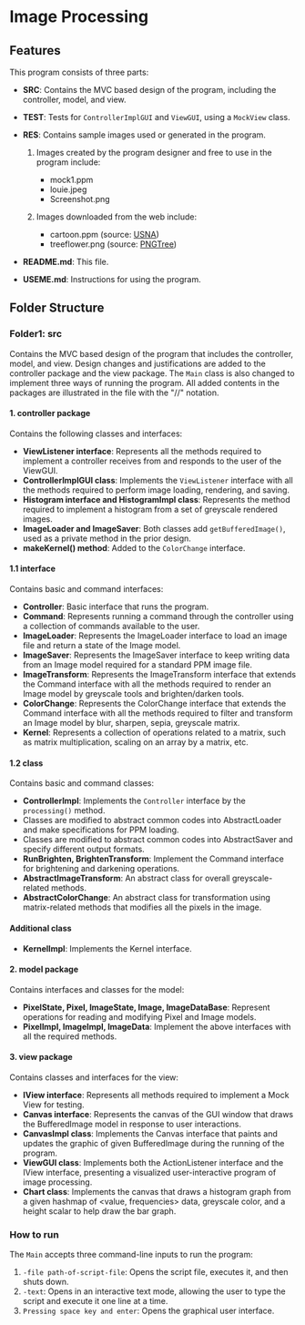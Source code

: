 # Image Processing

## Features

This program consists of three parts:

- **SRC**: Contains the MVC based design of the program, including the controller, model, and view.
- **TEST**: Tests for `ControllerImplGUI` and `ViewGUI`, using a `MockView` class.
- **RES**: Contains sample images used or generated in the program.

    1. Images created by the program designer and free to use in the program include:
        - mock1.ppm
        - louie.jpeg
        - Screenshot.png

    2. Images downloaded from the web include:
        - cartoon.ppm (source: [USNA](https://www.usna.edu/Users/cs/choi/ic210/project/p01/index.html))
        - treeflower.png (source: [PNGTree](https://pngtree.com/so/flower))

- **README.md**: This file.
- **USEME.md**: Instructions for using the program.

## Folder Structure

### Folder1: src

Contains the MVC based design of the program that includes the controller, model, and view. Design changes and justifications are added to the controller package and the view package. The `Main` class is also changed to implement three ways of running the program. All added contents in the packages are illustrated in the file with the "//" notation.

#### 1. controller package

Contains the following classes and interfaces:

- **ViewListener interface**: Represents all the methods required to implement a controller receives from and responds to the user of the ViewGUI.
- **ControllerImplGUI class**: Implements the `ViewListener` interface with all the methods required to perform image loading, rendering, and saving.
- **Histogram interface and HistogramImpl class**: Represents the method required to implement a histogram from a set of greyscale rendered images.
- **ImageLoader and ImageSaver**: Both classes add `getBufferedImage()`, used as a private method in the prior design.
- **makeKernel() method**: Added to the `ColorChange` interface.

#### 1.1 interface

Contains basic and command interfaces:

- **Controller**: Basic interface that runs the program.
- **Command**: Represents running a command through the controller using a collection of commands available to the user.
- **ImageLoader**: Represents the ImageLoader interface to load an image file and return a state of the Image model.
- **ImageSaver**: Represents the ImageSaver interface to keep writing data from an Image model required for a standard PPM image file.
- **ImageTransform**: Represents the ImageTransform interface that extends the Command interface with all the methods required to render an Image model by greyscale tools and brighten/darken tools.
- **ColorChange**: Represents the ColorChange interface that extends the Command interface with all the methods required to filter and transform an Image model by blur, sharpen, sepia, greyscale matrix.
- **Kernel**: Represents a collection of operations related to a matrix, such as matrix multiplication, scaling on an array by a matrix, etc.

#### 1.2 class

Contains basic and command classes:

- **ControllerImpl**: Implements the `Controller` interface by the `processing()` method.
- Classes are modified to abstract common codes into AbstractLoader and make specifications for PPM loading.
- Classes are modified to abstract common codes into AbstractSaver and specify different output formats.
- **RunBrighten, BrightenTransform**: Implement the Command interface for brightening and darkening operations.
- **AbstractImageTransform**: An abstract class for overall greyscale-related methods.
- **AbstractColorChange**: An abstract class for transformation using matrix-related methods that modifies all the pixels in the image.

#### Additional class

- **KernelImpl**: Implements the Kernel interface.

#### 2. model package

Contains interfaces and classes for the model:

- **PixelState, Pixel, ImageState, Image, ImageDataBase**: Represent operations for reading and modifying Pixel and Image models.
- **PixelImpl, ImageImpl, ImageData**: Implement the above interfaces with all the required methods.

#### 3. view package

Contains classes and interfaces for the view:

- **IView interface**: Represents all methods required to implement a Mock View for testing.
- **Canvas interface**: Represents the canvas of the GUI window that draws the BufferedImage model in response to user interactions.
- **CanvasImpl class**: Implements the Canvas interface that paints and updates the graphic of given BufferedImage during the running of the program.
- **ViewGUI class**: Implements both the ActionListener interface and the IView interface, presenting a visualized user-interactive program of image processing.
- **Chart class**: Implements the canvas that draws a histogram graph from a given hashmap of <value, frequencies> data, greyscale color, and a height scalar to help draw the bar graph.

### How to run

The `Main` accepts three command-line inputs to run the program:

1. `-file path-of-script-file`: Opens the script file, executes it, and then shuts down.
2. `-text`: Opens in an interactive text mode, allowing the user to type the script and execute it one line at a time.
3. `Pressing space key and enter`: Opens the graphical user interface.


